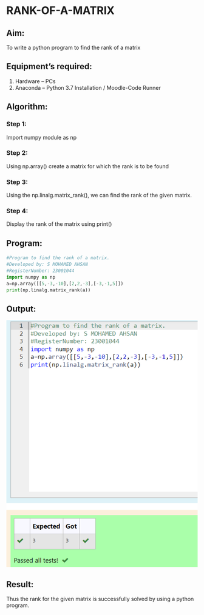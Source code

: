 # RANK-OF-A-MATRIX
## Aim:
To write a python program to find the rank of a matrix
## Equipment’s required:
1. 	Hardware – PCs
2. 	Anaconda – Python 3.7 Installation / Moodle-Code Runner
## Algorithm:
### Step 1: 
Import numpy module as np
### Step 2: 
Using np.array() create a matrix for which the rank is to be found
### Step 3: 
Using the np.linalg.matrix_rank(), we can find the rank of the given matrix.
### Step 4:
Display the rank of the matrix using print() 
## Program:
~~~Python
#Program to find the rank of a matrix.
#Developed by: S MOHAMED AHSAN
#RegisterNumber: 23001044
import numpy as np
a=np.array([[5,-3,-10],[2,2,-3],[-3,-1,5]])
print(np.linalg.matrix_rank(a))
~~~
## Output:
![rank](/Rank.png)
## Result:
Thus the rank for the given matrix is successfully solved by  using a python program.

